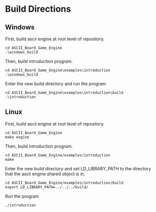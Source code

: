 # Build Directions

## Windows

First, build ascii engine at root level of repository.
```
cd ASCII_Board_Game_Engine
.\windows_build
```

Then, build introduction program.
```
cd ASCII_Board_Game_Engine\examples\introduction
.\windows_build
```

Enter the new build directory and run the program
```
cd ASCII_Board_Game_Engine\examples\introduction\build
.\introduction
```

## Linux

First, build ascii engine at root level of repository.
```
cd ASCII_Board_Game_Engine
make engine
```

Then, build introduction program.
```
cd ASCII_Board_Game_Engine/examples/introduction
make
```

Enter the new build directory and set LD_LIBRARY_PATH to the directory that the ascii engine shared object is in.
```
cd ASCII_Board_Game_Engine/examples/introduction/build
export LD_LIBRARY_PATH=../../../build/
```

Run the program
```
./introduction
```